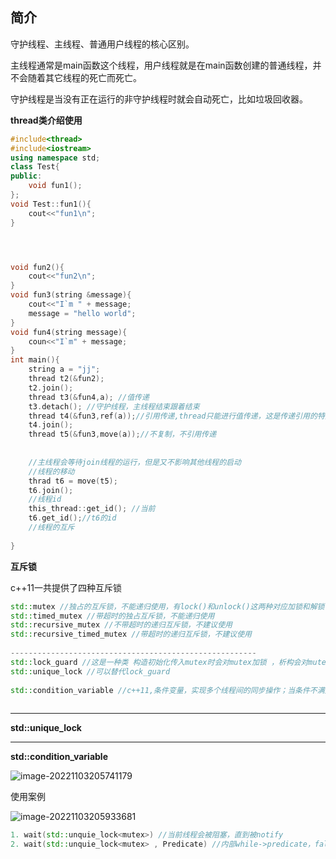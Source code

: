 ## 简介

守护线程、主线程、普通用户线程的核心区别。

主线程通常是main函数这个线程，用户线程就是在main函数创建的普通线程，并不会随着其它线程的死亡而死亡。

守护线程是当没有正在运行的非守护线程时就会自动死亡，比如垃圾回收器。



**thread类介绍使用**

```c++
#include<thread>
#include<iostream>
using namespace std;
class Test{
public:
    void fun1();
};
void Test::fun1(){
    cout<<"fun1\n";
}




void fun2(){
    cout<<"fun2\n";
}
void fun3(string &message){ 
    cout<<"I`m " + message;
    message = "hello world";
}
void fun4(string message){
    coun<<"I`m" + message;
}
int main(){
    string a = "jj";
    thread t2(&fun2);
    t2.join();
    thread t3(&fun4,a); //值传递
    t3.detach(); //守护线程，主线程结束跟着结束
    thread t4(&fun3,ref(a));//引用传递,thread只能进行值传递，这是传递引用的特殊方式
    t4.join();
    thread t5(&fun3,move(a));//不复制，不引用传递
 
    
    //主线程会等待join线程的运行，但是又不影响其他线程的启动 
    //线程的移动
    thrad t6 = move(t5);
    t6.join();
    //线程id
    this_thread::get_id(); //当前
    t6.get_id();//t6的id
    //线程的互斥
    
}
```

**互斥锁**

c++11一共提供了四种互斥锁

```c++
std::mutex //独占的互斥锁，不能递归使用，有lock()和unlock()这两种对应加锁和解锁
std::timed_mutex //带超时的独占互斥锁，不能递归使用
std::recursive_mutex //不带超时的递归互斥锁，不建议使用
std::recursive_timed_mutex //带超时的递归互斥锁，不建议使用
    
-------------------------------------------------------
std::lock_guard //这是一种类 构造初始化传入mutex时会对mutex加锁 ，析构会对mutex解锁，对作用域进行加锁
std::unique_lock //可以替代lock_guard
    
std::condition_variable //c++11,条件变量，实现多个线程间的同步操作；当条件不满足时，相关线程被一直阻塞，直到某种条件出现，这些线程才会被唤醒,需要手动唤醒。
    

```



------

**std::unique_lock<mutex>**



------

**std::condition_variable**

![image-20221103205741179](C:/Users/DoYou/AppData/Roaming/Typora/typora-user-images/image-20221103205741179.png)

使用案例

![image-20221103205933681](C:/Users/DoYou/AppData/Roaming/Typora/typora-user-images/image-20221103205933681.png)

```c++
1. wait(std::unquie_lock<mutex>) //当前线程会被阻塞，直到被notify
2. wait(std::unquie_lock<mutex> , Predicate) //内部while->predicate，false调用1.wait()
```

